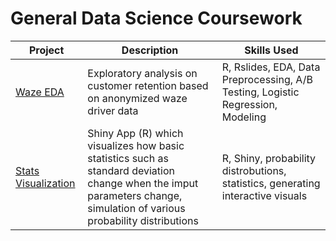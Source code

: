 # General Data Science Coursework 


| Project | Description | Skills Used | 
| ----------- | ----------- |----------- |
| [Waze EDA](https://github.com/mgasu/Portfolio/tree/main/Academic_Projects/Data_Science_Coursework/EDA_Waze) | Exploratory analysis on customer retention based on anonymized waze driver data | R, Rslides, EDA, Data Preprocessing, A/B Testing, Logistic Regression, Modeling | 
| [Stats Visualization](https://github.com/mgasu/Portfolio/tree/main/Academic_Projects/Data_Science_Coursework/Stats_Visual) | Shiny App (R) which visualizes how basic statistics such as standard deviation change when the imput parameters change, simulation of various probability distributions | R, Shiny, probability distrobutions, statistics, generating interactive visuals |

